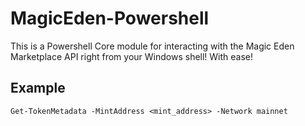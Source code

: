 # MagicEden-Powershell
This is a Powershell Core module for interacting with the Magic Eden Marketplace API right from your Windows shell! With ease!

## Example
`Get-TokenMetadata -MintAddress <mint_address> -Network mainnet`
